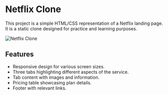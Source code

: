 # Netflix Clone

This project is a simple HTML/CSS representation of a Netflix landing page. It is a static clone designed for practice and learning purposes.

![Netflix Clone](https://i.ibb.co/r5krrdz/logo.png)

## Features

- Responsive design for various screen sizes.
- Three tabs highlighting different aspects of the service.
- Tab content with images and information.
- Pricing table showcasing plan details.
- Footer with relevant links.
